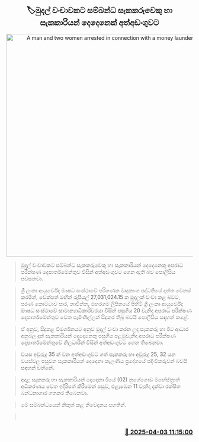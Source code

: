 <p align='center'><b><h2 align='center' title='A man and two women arrested in connection with a money laundering case'>🏷මුදල් වංචාවකට සම්බන්ධ සැකකරුවෙකු හා සැකකාරියන් දෙදෙනෙක් අත්අඩංගුවට</h2></b></p>
<p align='center'><img src='https://helakuru.sgp1.cdn.digitaloceanspaces.com/esana/images/lib/arrested2[1].jpg' width='600' alt='A man and two women arrested in connection with a money laundering case'></p>

> මුදල් වංචාවකට සම්බන්ධ සැකකරුවෙකු හා සැකකාරියන් දෙදෙනෙකු අපරාධ පරීක්ෂණ දෙපාර්තමේන්තුව විසින් අත්අඩංගුවට ගෙන ඇති බව පොලීසිය පවසනවා.

> ශ්‍රී ලංකා ආයුර්වේද ඖෂධ සංස්ථාවේ පරිගණක මෘදුකාංග පද්ධතියේ දත්ත වෙනස් කරමින්, චෙක්පත් මඟින් රුපියල් 27,031,024.15 ක මුදලක් වංචා කළ බවට, පරණ කොට්ටාව පාර, නාවින්න, මහරගම ලිපිනයේ පිහිටි ශ්‍රී ලංකා ආයුර්වේද ඖෂධ සංස්ථාවේ සාමාන්‍යාධිකාරිවරයා විසින් පසුගිය 20 වැනිදා අපරාධ පරීක්ෂණ දෙපාර්තමේන්තුව වෙත පැමිණිල්ලක් සිදුකර තිබූ බවයි පොලීසිය සඳහන් කළේ.

> ඒ අනුව, සිදුකළ විමර්ශනයට අනුව මුදල් වංචා කරන ලද සැකකරු හා ඊට ආධාර අනුබල දුන් සැකකාරියන් දෙදෙනෙකු පසුගිය පළමුවැනිදා අපරාධ පරීක්ෂණ දෙපාර්තමේන්තුවේ නිලධාරින් විසින් අත්අඩංගුවට ගෙන තිබෙනවා.

> වයස අවුරුදු 35 ක් වන අත්අඩංගුවට ගත් සැකකරු හා අවුරුදු 25, 32 යන වයස්වල පසුවන සැකකාරියන් දෙදෙනා කැලණිය ප්‍රදේශයේ පදිංචිකරුවන් බවයි සඳහන් වන්නේ.

> අදාළ සැකකරු හා සැකකාරියන් දෙදෙනා ඊයේ (02) නුගේගොඩ මහේස්ත්‍රාත් අධිකරණය වෙත ඉදිරිපත් කිරීමෙන් පසුව, එළැඹෙන 11 වැනිදා දක්වා රක්ෂිත බන්ධනාගාර ගතකර තිබෙනවා.

> මේ සම්බන්ධයෙන් නිකුත් කළ නිවේදනය පහතින්.

>  



<h3 align='right'><a href='https://www.helakuru.lk/esana/p/108894/'>📅 2025-04-03 11:15:00</a></h3>

